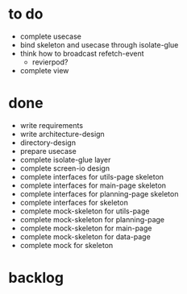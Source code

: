
# to do

- complete usecase
- bind skeleton and usecase through isolate-glue
- think how to broadcast refetch-event
  - revierpod?
- complete view

# done

- write requirements
- write architecture-design
- directory-design
- prepare usecase
- complete isolate-glue layer
- complete screen-io design
- complete interfaces for utils-page skeleton
- complete interfaces for main-page skeleton
- complete interfaces for planning-page skeleton
- complete interfaces for skeleton
- complete mock-skeleton for utils-page
- complete mock-skeleton for planning-page
- complete mock-skeleton for main-page
- complete mock-skeleton for data-page
- complete mock for skeleton

# backlog
